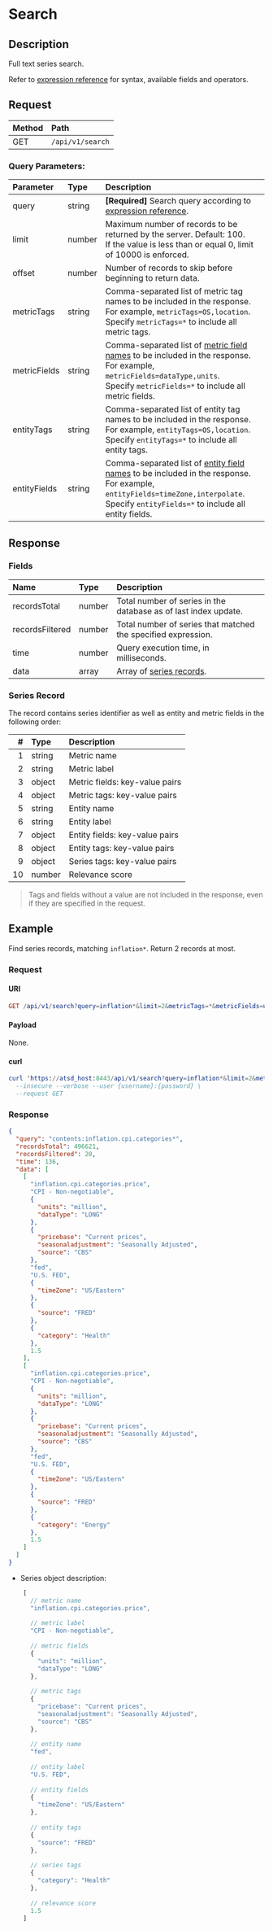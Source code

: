 # Search

## Description

Full text series search.

Refer to [expression reference](../../../search/README.md) for syntax, available fields and operators.

## Request

| **Method** | **Path**         |
| :--------- | :--------------- |
| GET        | `/api/v1/search` |

### Query Parameters:

| **Parameter** | **Type** | **Description**                                                                                   |
| :------------ | :------- | :------------- |
| query  | string   | **[Required]** Search query according to [expression reference](../../../search/README.md). |
| limit  | number   | Maximum number of records to be returned by the server. Default: 100. <br> If the value is less than or equal 0, limit of 10000 is enforced. |
| offset | number   | Number of records to skip before beginning to return data. |
| metricTags | string   | Comma-separated list of metric tag names to be included in the response.<br>For example, `metricTags=OS,location`. <br>Specify `metricTags=*` to include all metric tags. |
| metricFields | string   | Comma-separated list of [metric field names](../metric/list.md#fields) to be included in the response.<br>For example, `metricFields=dataType,units`. <br>Specify `metricFields=*` to include all metric fields. |
| entityTags | string   | Comma-separated list of entity tag names to be included in the response.<br>For example, `entityTags=OS,location`. <br>Specify `entityTags=*` to include all entity tags. |
| entityFields | string   | Comma-separated list of [entity field names](../entity/list.md#fields) to be included in the response.<br>For example, `entityFields=timeZone,interpolate`. <br>Specify `entityFields=*` to include all entity fields. |

## Response

### Fields

| **Name**        | **Type** | **Description**                              |
| :-------------- | :------- | :------------------------------------------- |
| recordsTotal    | number   | Total number of series in the database as of last index update.  |
| recordsFiltered | number   | Total number of series that matched the specified expression. |
| time            | number   | Query execution time, in milliseconds. |
| data            | array    | Array of [series records](#series-record). |

### Series Record

The record contains series identifier as well as entity and metric fields in the following order:

|   # | **Type** | **Description**                                        |
| --: | :------- | :----------------------------------------------------- |
|   1 | string   | Metric name                                            |
|   2 | string   | Metric label                                           |
|   3 | object   | Metric fields: key-value pairs                         |
|   4 | object   | Metric tags: key-value pairs                           |
|   5 | string   | Entity name                                            |
|   6 | string   | Entity label                                           |
|   7 | object   | Entity fields: key-value pairs                         |
|   8 | object   | Entity tags: key-value pairs                           |
|   9 | object   | Series tags: key-value pairs                           |
|  10 | number   | Relevance score                                        |

> Tags and fields without a value are not included in the response, even if they are specified in the request.

## Example

Find series records, matching `inflation*`. Return 2 records at most.

### Request

#### URI

```elm
GET /api/v1/search?query=inflation*&limit=2&metricTags=*&metricFields=units,dataType&entityTags=*&entityFields=timeZone
```

#### Payload

None.

#### curl

```elm
curl 'https://atsd_host:8443/api/v1/search?query=inflation*&limit=2&metricTags=*&metricFields=units,dataType&entityTags=*&entityFields=timeZone' \
  --insecure --verbose --user {username}:{password} \
  --request GET
```

### Response

```json
{
  "query": "contents:inflation.cpi.categories*",
  "recordsTotal": 496621,	
  "recordsFiltered": 20,
  "time": 136,
  "data": [
    [
      "inflation.cpi.categories.price",
      "CPI - Non-negotiable",
      {
        "units": "million",
        "dataType": "LONG"
      },			
      {
        "pricebase": "Current prices",
        "seasonaladjustment": "Seasonally Adjusted",
        "source": "CBS"
      },
      "fed",
      "U.S. FED",
      {
        "timeZone": "US/Eastern"
      },				
      {
        "source": "FRED"
      },
      {
        "category": "Health"
      },
      1.5
    ],
    [
      "inflation.cpi.categories.price",
      "CPI - Non-negotiable",
      {
        "units": "million",
        "dataType": "LONG"
      },			
      {
        "pricebase": "Current prices",
        "seasonaladjustment": "Seasonally Adjusted",
        "source": "CBS"
      },
      "fed",
      "U.S. FED",
      {
        "timeZone": "US/Eastern"
      },				
      {
        "source": "FRED"
      },
      {
        "category": "Energy"
      },
      1.5
    ]
  ]
}
```

* Series object description:

```js
    [
      // metric name
      "inflation.cpi.categories.price",
      
      // metric label
      "CPI - Non-negotiable",
      
      // metric fields
      {
        "units": "million",
        "dataType": "LONG"
      },
      
      // metric tags
      {
        "pricebase": "Current prices",
        "seasonaladjustment": "Seasonally Adjusted",
        "source": "CBS"
      },
      
      // entity name
      "fed",
      
      // entity label
      "U.S. FED",
      
      // entity fields
      {
        "timeZone": "US/Eastern"
      },
      
      // entity tags
      {
        "source": "FRED"
      },
      
      // series tags
      {
        "category": "Health"
      },
      
      // relevance score
      1.5
    ]
```
